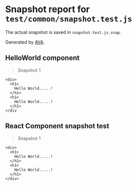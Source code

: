 # Snapshot report for `test/common/snapshot.test.js`

The actual snapshot is saved in `snapshot.test.js.snap`.

Generated by [AVA](https://ava.li).

## HelloWorld component

> Snapshot 1

    <div>
      <h1>
        Hello World.....!
      </h1>
      <h1>
        Hello World.....!
      </h1>
    </div

## React Component snapshot test

> Snapshot 1

    <div>
      <h1>
        Hello World.....!
      </h1>
      <h1>
        Hello World.....!
      </h1>
    </div>